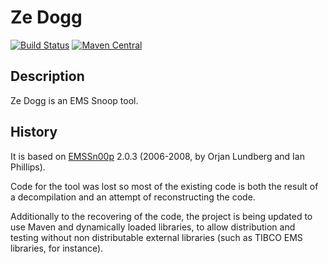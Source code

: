 # Ze Dogg

[![Build Status](http://img.shields.io/travis/tnarik/ZeDogg.svg)](https://travis-ci.org/tnarik/ZeDogg)
[![Maven Central](https://maven-badges.herokuapp.com/maven-central/uk.co.lecafeautomatique.zedogg/zedogg/badge.svg)](https://maven-badges.herokuapp.com/maven-central/uk.co.lecafeautomatique.zedogg/zedogg)

## Description

Ze Dogg is an EMS Snoop tool.


## History

It is based on [EMSSn00p](http://emssnoop.sourceforge.net/) 2.0.3 (2006-2008, by Orjan Lundberg and Ian Phillips).

Code for the tool was lost so most of the existing code is both the result of a decompilation and an attempt of reconstructing the code.

Additionally to the recovering of the code, the project is being updated to use Maven and dynamically loaded libraries, to allow distribution and testing without non distributable external libraries (such as TIBCO EMS libraries, for instance).